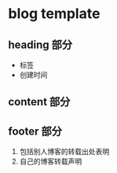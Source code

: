 # blog template

## heading 部分

- 标签
- 创建时间

## content 部分

## footer 部分

1. 包括别人博客的转载出处表明
2. 自己的博客转载声明